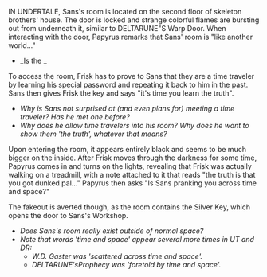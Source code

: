 IN UNDERTALE, Sans's room is located on the second floor of skeleton brothers' house. The door is locked and strange colorful flames are bursting out from underneath it, similar to DELTARUNE"S <a onclick="loadFile('Warp Door.md')">Warp Door</a>. When interacting with the door, <a onclick="loadFile('Papyrus.md')">Papyrus</a> remarks that Sans' room is "like another world..."
- _Is the _

To access the room, Frisk has to prove to Sans that they are a time traveler by learning his special password and repeating it back to him in the past. Sans then gives Frisk the key and says "it's time you learn the truth".
- _Why is Sans not surprised at (and even plans for) meeting a time traveler? Has he met one before?_
- _Why does he allow time travelers into his room? Why does he want to show them 'the truth', whatever that means?_

Upon entering the room, it appears entirely black and seems to be much bigger on the inside. After Frisk moves through the darkness for some time, Papyrus comes in and turns on the lights, revealing that Frisk was actually walking on a treadmill, with a note attached to it that reads "the truth is that you got dunked pal..." Papyrus then asks "Is Sans pranking you across time and space?"

The fakeout is averted though, as the room contains the Silver Key, which opens the door to <a onclick="loadFile('Sans\'s Workshop.md')">Sans's Workshop</a>.
- _Does Sans's room really exist outside of normal space?_
- _Note that words 'time and space' appear several more times in UT and DR:_
	- _<a onclick="loadFile('Doctor W. D. Gaster.md')">W.D. Gaster</a> was 'scattered across time and space'._
	- _DELTARUNE's<a onclick="loadFile('Prophecy.md')">Prophecy</a> was 'foretold by time and space'._
